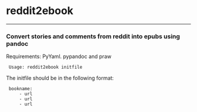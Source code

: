 # reddit2ebook
--------
### Convert stories and comments from reddit into epubs using pandoc

Requirements: PyYaml. pypandoc and praw


```
 Usage: reddit2ebook initfile
```

 The initfile should be in the following format:

```
 bookname:
     - url
     - url
     - url
```